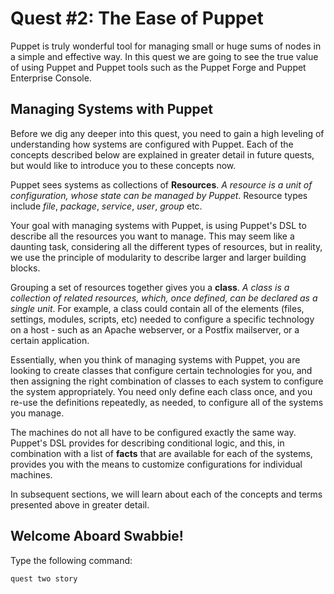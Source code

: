 # Quest #2: The Ease of Puppet

Puppet is truly  wonderful tool for managing small or huge sums of nodes in a simple and effective way. In this quest we are going to see the true value of using Puppet and Puppet tools such as the Puppet Forge and Puppet Enterprise Console.


## Managing Systems with Puppet

Before we dig any deeper into this quest, you need to gain a high leveling of understanding how systems are configured with Puppet. Each of the concepts described below are explained in greater detail in future quests, but would like to introduce you to these concepts now. 

Puppet sees systems as collections of __Resources__. _A resource is a unit of configuration, whose state can be managed by Puppet_. Resource types include _file_, _package_, _service_, _user_, _group_ etc.

Your goal with managing systems with Puppet, is using Puppet's DSL to describe all the resources you want to manage. This may seem like a daunting task, considering all the different types of resources, but in reality, we use the principle of modularity to describe larger and larger building blocks.

Grouping a set of resources together gives you a __class__. _A class is a collection of related resources, which, once defined, can be declared as a single unit_. For example, a class could contain all of the elements (files, settings, modules, scripts, etc) needed to configure a specific technology on a host - such as an Apache webserver, or a Postfix mailserver, or a certain application.

Essentially, when you think of managing systems with Puppet, you are looking to create classes that configure certain technologies for you, and then assigning the right combination of classes to each system to configure the system appropriately. You need only define each class once, and you re-use the definitions repeatedly, as needed, to configure all of the systems you manage.

The machines do not all have to be configured exactly the same way. Puppet's DSL provides for describing conditional logic, and this, in combination with a list of __facts__ that are available for each of the systems, provides you with the means to customize configurations for individual machines.

In subsequent sections, we will learn about each of the concepts and terms presented above in greater detail.

## Welcome Aboard Swabbie!
Type the following command:


	quest two story

